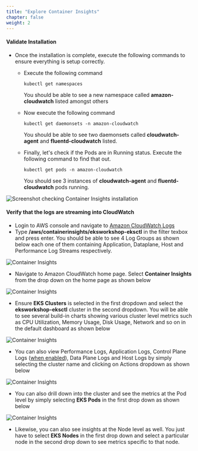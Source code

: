 ```yaml
---
title: "Explore Container Insights"
chapter: false
weight: 2
---
```

#### Validate Installation

* Once the installation is complete, execute the following commands to ensure everything is setup correctly.

    * Execute the following command

        `kubectl get namespaces`

        You should be able to see a new namespace called **amazon-cloudwatch** listed amongst others

    * Now execute the following command

        `kubectl get daemonsets -n amazon-cloudwatch`

        You should be able to see two daemonsets called **cloudwatch-agent** and **fluentd-cloudwatch** listed.
    * Finally, let's check if the Pods are in Running status. Execute the following command to find that out.

        `kubectl get pods -n amazon-cloudwatch`
    
        You should see 3 instances of **cloudwatch-agent** and **fluentd-cloudwatch** pods running.

![Screenshot checking Container Insights installation](/images/ContainerInsights9.png) 

#### Verify that the logs are streaming into CloudWatch
* Login to AWS console and navigate to [Amazon CloudWatch Logs](https://console.aws.amazon.com/cloudwatch/home#logs:)
* Type **/aws/containerinsights/eksworkshop-eksctl** in the filter texbox and press enter. You should be able to see 4 Log Groups as shown below each one of them containing Application, Dataplane, Host and Performance Log Streams respectively.

![Container Insights](/images/ContainerInsights6.png)

* Navigate to Amazon CloudWatch home page. Select **Container Insights** from the drop down on the home page as shown below

![Container Insights](/images/ContainerInsights1.png)

* Ensure **EKS Clusters** is selected in the first dropdown and select the **eksworkshop-eksctl** cluster in the second dropdown. You will be able to see several build-in charts showing various cluster level metrics such as CPU Utilization, Memory Usage, Disk Usage, Network and so on in the default dashboard as shown below

![Container Insights](/images/ContainerInsights2.png)

* You can also view Performance Logs, Application Logs, Control Plane Logs ([when enabled](https://docs.aws.amazon.com/en_pv/AmazonCloudWatch/latest/monitoring/Container-Insights-setup-control-plane-logging.html)), Data Plane Logs and Host Logs by simply selecting the cluster name and clicking on Actions dropdown as shown below

![Container Insights](/images/ContainerInsights3.png)

* You can also drill down into the cluster and see the metrics at the Pod level by simply selecting **EKS Pods** in the first drop down as shown below

![Container Insights](/images/ContainerInsights5.png)

* Likewise, you can also see insights at the Node level as well. You just have to select **EKS Nodes** in the first drop down and select a particular node in the second drop down to see metrics specific to that node.


